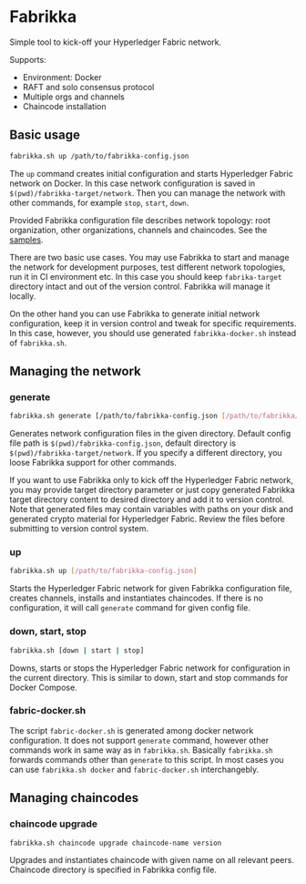# Fabrikka

Simple tool to kick-off your Hyperledger Fabric network.

Supports:

* Environment: Docker
* RAFT and solo consensus protocol
* Multiple orgs and channels
* Chaincode installation

## Basic usage

```bash
fabrikka.sh up /path/to/fabrikka-config.json
```

The `up` command creates initial configuration and starts Hyperledger Fabric network on Docker. In this case network configuration is saved in `$(pwd)/fabrikka-target/network`. Then you can manage the network with other commands, for example `stop`, `start`, `down`.

Provided Fabrikka configuration file describes network topology: root organization, other organizations, channels and chaincodes. See the [samples](https://github.com/softwaremill/fabrikka/blob/main/samples/).

There are two basic use cases. You may use Fabrikka to start and manage the network for development purposes, test different network topologies, run it in CI environment etc. In this case you should keep `fabrika-target` directory intact and out of the version control. Fabrikka will manage it locally.

On the other hand you can use Fabrikka to generate initial network configuration, keep it in version control and tweak for specific requirements. In this case, however, you should use generated `fabrikka-docker.sh` instead of `fabrikka.sh`.

## Managing the network

### generate

```bash
fabrikka.sh generate [/path/to/fabrikka-config.json [/path/to/fabrikka/target]]
```

Generates network configuration files in the given directory. Default config file path is `$(pwd)/fabrikka-config.json`, default directory is `$(pwd)/fabrikka-target/network`. If you specify a different directory, you loose Fabrikka support for other commands.

If you want to use Fabrikka only to kick off the Hyperledger Fabric network, you may provide target directory parameter or just copy generated Fabrikka target directory content to desired directory and add it to version control. Note that generated files may contain variables with paths on your disk and generated crypto material for Hyperledger Fabric. Review the files before submitting to version control system.

### up

```bash
fabrikka.sh up [/path/to/fabrikka-config.json]
```

Starts the Hyperledger Fabric network for given Fabrikka configuration file, creates channels, installs and instantiates chaincodes. If there is no configuration, it will call `generate` command for given config file.

### down, start, stop

```bash
fabrikka.sh [down | start | stop]
```

Downs, starts or stops the Hyperledger Fabric network for configuration in the current directory. This is similar to down, start and stop commands for Docker Compose.

### fabric-docker.sh

The script `fabric-docker.sh` is generated among docker network configuration. It does not support `generate` command, however other commands work in same way as in `fabrikka.sh`. Basically `fabrikka.sh` forwards commands other than `generate` to this script. In most cases you can use `fabrikka.sh docker` and `fabric-docker.sh` interchangebly.

## Managing chaincodes

### chaincode upgrade

```bash
fabrikka.sh chaincode upgrade chaincode-name version
```

Upgrades and instantiates chaincode with given name on all relevant peers. Chaincode directory is specified in Fabrikka config file.
